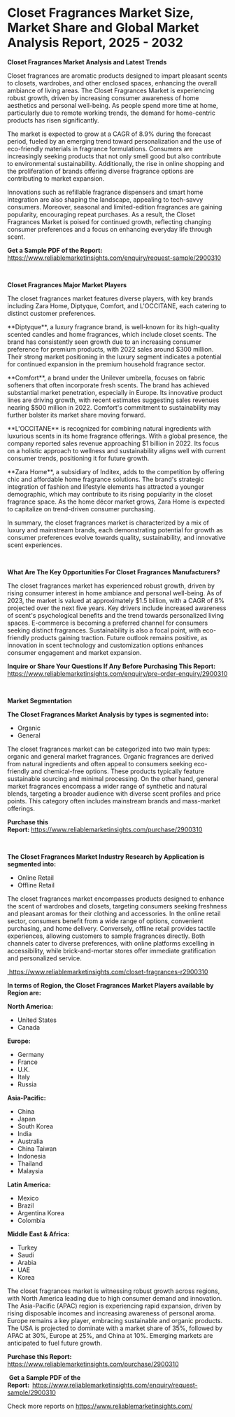 <p><h1>Closet Fragrances Market Size, Market Share and Global Market Analysis Report, 2025 - 2032</h1></p><p><strong>Closet Fragrances Market Analysis and Latest Trends</strong></p>
<p><p>Closet fragrances are aromatic products designed to impart pleasant scents to closets, wardrobes, and other enclosed spaces, enhancing the overall ambiance of living areas. The Closet Fragrances Market is experiencing robust growth, driven by increasing consumer awareness of home aesthetics and personal well-being. As people spend more time at home, particularly due to remote working trends, the demand for home-centric products has risen significantly.</p><p>The market is expected to grow at a CAGR of 8.9% during the forecast period, fueled by an emerging trend toward personalization and the use of eco-friendly materials in fragrance formulations. Consumers are increasingly seeking products that not only smell good but also contribute to environmental sustainability. Additionally, the rise in online shopping and the proliferation of brands offering diverse fragrance options are contributing to market expansion.</p><p>Innovations such as refillable fragrance dispensers and smart home integration are also shaping the landscape, appealing to tech-savvy consumers. Moreover, seasonal and limited-edition fragrances are gaining popularity, encouraging repeat purchases. As a result, the Closet Fragrances Market is poised for continued growth, reflecting changing consumer preferences and a focus on enhancing everyday life through scent.</p></p>
<p><strong>Get a Sample PDF of the Report:&nbsp;</strong> <a href="https://www.reliablemarketinsights.com/enquiry/request-sample/2900310?utm_campaign=3200&utm_medium=2&utm_source=Github&utm_content=ia&utm_term=16032025&utm_id=closet-fragrances">https://www.reliablemarketinsights.com/enquiry/request-sample/2900310</a></p>
<p>&nbsp;</p>
<p><strong>Closet Fragrances Major Market Players</strong></p>
<p><p>The closet fragrances market features diverse players, with key brands including Zara Home, Diptyque, Comfort, and L'OCCITANE, each catering to distinct customer preferences. </p><p>**Diptyque**, a luxury fragrance brand, is well-known for its high-quality scented candles and home fragrances, which include closet scents. The brand has consistently seen growth due to an increasing consumer preference for premium products, with 2022 sales around $300 million. Their strong market positioning in the luxury segment indicates a potential for continued expansion in the premium household fragrance sector.</p><p>**Comfort**, a brand under the Unilever umbrella, focuses on fabric softeners that often incorporate fresh scents. The brand has achieved substantial market penetration, especially in Europe. Its innovative product lines are driving growth, with recent estimates suggesting sales revenues nearing $500 million in 2022. Comfort's commitment to sustainability may further bolster its market share moving forward.</p><p>**L'OCCITANE** is recognized for combining natural ingredients with luxurious scents in its home fragrance offerings. With a global presence, the company reported sales revenue approaching $1 billion in 2022. Its focus on a holistic approach to wellness and sustainability aligns well with current consumer trends, positioning it for future growth.</p><p>**Zara Home**, a subsidiary of Inditex, adds to the competition by offering chic and affordable home fragrance solutions. The brand's strategic integration of fashion and lifestyle elements has attracted a younger demographic, which may contribute to its rising popularity in the closet fragrance space. As the home décor market grows, Zara Home is expected to capitalize on trend-driven consumer purchasing.</p><p>In summary, the closet fragrances market is characterized by a mix of luxury and mainstream brands, each demonstrating potential for growth as consumer preferences evolve towards quality, sustainability, and innovative scent experiences.</p></p>
<p>&nbsp;</p>
<p><strong>What Are The Key Opportunities For Closet Fragrances Manufacturers?</strong></p>
<p><p>The closet fragrances market has experienced robust growth, driven by rising consumer interest in home ambiance and personal well-being. As of 2023, the market is valued at approximately $1.5 billion, with a CAGR of 8% projected over the next five years. Key drivers include increased awareness of scent's psychological benefits and the trend towards personalized living spaces. E-commerce is becoming a preferred channel for consumers seeking distinct fragrances. Sustainability is also a focal point, with eco-friendly products gaining traction. Future outlook remains positive, as innovation in scent technology and customization options enhances consumer engagement and market expansion.</p></p>
<p><strong>Inquire or Share Your Questions If Any Before Purchasing This Report:</strong> <a href="https://www.reliablemarketinsights.com/enquiry/pre-order-enquiry/2900310?utm_campaign=3200&utm_medium=2&utm_source=Github&utm_content=ia&utm_term=16032025&utm_id=closet-fragrances">https://www.reliablemarketinsights.com/enquiry/pre-order-enquiry/2900310</a></p>
<p>&nbsp;</p>
<p><strong>Market Segmentation</strong></p>
<p><strong>The Closet Fragrances Market Analysis by types is segmented into:</strong></p>
<p><ul><li>Organic</li><li>General</li></ul></p>
<p><p>The closet fragrances market can be categorized into two main types: organic and general market fragrances. Organic fragrances are derived from natural ingredients and often appeal to consumers seeking eco-friendly and chemical-free options. These products typically feature sustainable sourcing and minimal processing. On the other hand, general market fragrances encompass a wider range of synthetic and natural blends, targeting a broader audience with diverse scent profiles and price points. This category often includes mainstream brands and mass-market offerings.</p></p>
<p><strong>Purchase this Report:&nbsp;</strong><a href="https://www.reliablemarketinsights.com/purchase/2900310?utm_campaign=3200&utm_medium=2&utm_source=Github&utm_content=ia&utm_term=16032025&utm_id=closet-fragrances">https://www.reliablemarketinsights.com/purchase/2900310</a></p>
<p>&nbsp;</p>
<p><strong>The Closet Fragrances Market Industry Research by Application is segmented into:</strong></p>
<p><ul><li>Online Retail</li><li>Offline Retail</li></ul></p>
<p><p>The closet fragrances market encompasses products designed to enhance the scent of wardrobes and closets, targeting consumers seeking freshness and pleasant aromas for their clothing and accessories. In the online retail sector, consumers benefit from a wide range of options, convenient purchasing, and home delivery. Conversely, offline retail provides tactile experiences, allowing customers to sample fragrances directly. Both channels cater to diverse preferences, with online platforms excelling in accessibility, while brick-and-mortar stores offer immediate gratification and personalized service.</p></p>
<p><a href="https://www.reliablemarketinsights.com/closet-fragrances-r2900310?utm_campaign=3200&utm_medium=2&utm_source=Github&utm_content=ia&utm_term=16032025&utm_id=closet-fragrances">&nbsp;https://www.reliablemarketinsights.com/closet-fragrances-r2900310</a></p>
<p><strong>In terms of Region, the Closet Fragrances Market Players available by Region are:</strong></p>
<p>
    <p> <strong> North America: </strong>
        <ul>
            <li>United States</li>
            <li>Canada</li>
        </ul>
        </p> 
    <p> <strong> Europe: </strong>
        <ul>
            <li>Germany</li>
            <li>France</li>
            <li>U.K.</li>
            <li>Italy</li>
            <li>Russia</li>
        </ul>
        </p> 
    <p> <strong> Asia-Pacific: </strong>
        <ul>
            <li>China</li>
            <li>Japan</li>
            <li>South Korea</li>
            <li>India</li>
            <li>Australia</li>
            <li>China Taiwan</li>
            <li>Indonesia</li>
            <li>Thailand</li>
            <li>Malaysia</li>
        </ul>
        </p> 
    <p> <strong> Latin America: </strong>
        <ul>
            <li>Mexico</li>
            <li>Brazil</li>
            <li>Argentina Korea</li>
            <li>Colombia</li>
        </ul>
        </p> 
    <p> <strong> Middle East & Africa: </strong>
        <ul>
            <li>Turkey</li>
            <li>Saudi</li>
            <li>Arabia</li>
            <li>UAE</li>
            <li>Korea</li>
        </ul>
    </p>
    </p>
<p><p>The closet fragrances market is witnessing robust growth across regions, with North America leading due to high consumer demand and innovation. The Asia-Pacific (APAC) region is experiencing rapid expansion, driven by rising disposable incomes and increasing awareness of personal aroma. Europe remains a key player, embracing sustainable and organic products. The USA is projected to dominate with a market share of 35%, followed by APAC at 30%, Europe at 25%, and China at 10%. Emerging markets are anticipated to fuel future growth.</p></p>
<p><strong>Purchase this Report: </strong><a href="https://www.reliablemarketinsights.com/purchase/2900310?utm_campaign=3200&utm_medium=2&utm_source=Github&utm_content=ia&utm_term=16032025&utm_id=closet-fragrances">https://www.reliablemarketinsights.com/purchase/2900310</a></p>
<p>&nbsp;<strong>Get a Sample PDF of the Report:&nbsp;&nbsp;</strong><a href="https://www.reliablemarketinsights.com/enquiry/request-sample/2900310?utm_campaign=3200&utm_medium=2&utm_source=Github&utm_content=ia&utm_term=16032025&utm_id=closet-fragrances">https://www.reliablemarketinsights.com/enquiry/request-sample/2900310</a></p>
<p><strong></strong></p>
<p>Check more reports on <a href="https://www.reliablemarketinsights.com/?utm_campaign=3200&utm_medium=2&utm_source=Github&utm_content=ia&utm_term=16032025&utm_id=closet-fragrances">https://www.reliablemarketinsights.com/</a></p>